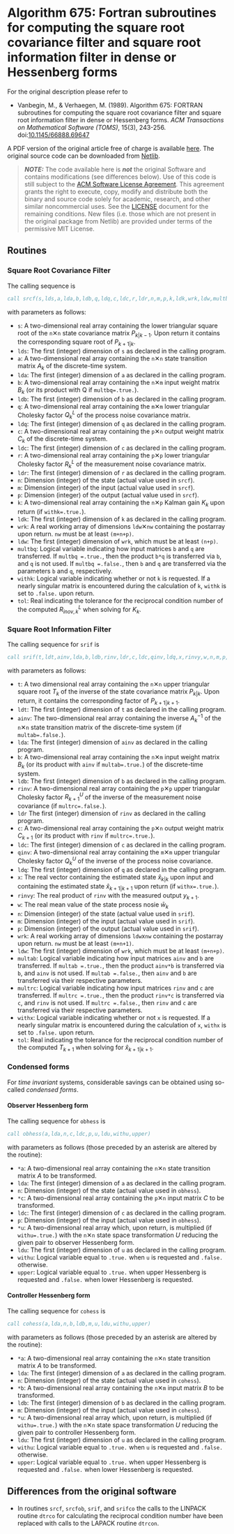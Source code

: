 # Algorithm 675: Fortran subroutines for computing the square root covariance filter and square root information filter in dense or Hessenberg forms

For the original description please refer to
* Vanbegin, M., & Verhaegen, M. (1989). Algorithm 675: FORTRAN subroutines for computing the square root covariance filter and square root information filter in dense or Hessenberg forms. _ACM Transactions on Mathematical Software (TOMS)_, 15(3), 243-256. doi:[10.1145/66888.69647](https://doi.org/10.1145/66888.69647)

A PDF version of the original article free of charge is available [here](https://dl.acm.org/doi/pdf/10.1145/66888.69647). The original source code can be downloaded from [Netlib](http://www.netlib.org/toms/).

> **_NOTE:_** The code available here is **_not_** the original Software and contains modifications (see differences below). Use of this code is still subject to the [ACM Software License Agreement](https://www.acm.org/publications/policies/software-copyright-notice). This agreement grants the right to execute, copy, modify and distribute both the binary and source code solely for academic, research, and other similar noncommercial uses. See the [LICENSE](./LICENSE) document for the remaining conditions. New files (i.e. those which are not present in the original package from Netlib) are provided under terms of the permissive MIT License.

## Routines

### Square Root Covariance Filter

The calling sequence is
```fortran
call srcf(s,lds,a,lda,b,ldb,q,ldq,c,ldc,r,ldr,n,m,p,k,ldk,wrk,ldw,multbq,withk,tol)
```
with parameters as follows:
* `s`: A two-dimensional real array containing the lower triangular square root of the `n`✕`n` state covariance matrix $P_{k|k-1}$. Upon return it contains the corresponding square root of $P_{k+1|k}$.
* `lds`: The first (integer) dimension of `s` as declared in the calling program.
* `a`: A two-dimensional real array containing the `n`✕`n` state transition matrix $A_k$ of the discrete-time system.
* `lda`: The first (integer) dimension of `a` as declared in the calling program.
* `b`: A two-dimensional real array containing the `n`✕`m` input weight matrix $B_k$ (or its product with Q if `multbq=.true.`).
* `ldb`: The first (integer) dimension of `b` as declared in the calling program.
* `q`: A two-dimensional real array containing the `m`✕`m` lower triangular Cholesky factor $Q_k^L$ of the process noise covariance matrix.
* `ldq`: The first (integer) dimension of `q` as declared in the calling program.
* `c`: A two-dimensional real array containing the `p`✕`n` output weight matrix $C_k$ of the discrete-time system.
* `ldc`: The first (integer) dimension of `c` as declared in the calling program.
* `r`: A two-dimensional real array containing the `p`✕`p` lower triangular Cholesky factor $R_k^L$ of the measurement noise covariance matrix.
* `ldr`: The first (integer) dimension of `r` as declared in the calling program.
* `n`: Dimension (integer) of the state (actual value used in `srcf`).
* `m`: Dimension (integer) of the input (actual value used in `srcf`).
* `p`: Dimension (integer) of the output (actual value used in `srcf`).
* `k`: A two-dimensional real array containing the `n`✕`p` Kalman gain $K_k$ upon return (if `withk=.true.`).
* `ldk`: The first (integer) dimension of `k` as declared in the calling program.
* `wrk`: A real working array of dimensions `ldw`✕`nw` containing the postarray upon return. `nw` must be at least `(m+n+p)`.
* `ldw`: The first (integer) dimension of `wrk`, which must be at least `(n+p)`.
* `multbq`: Logical variable indicating how input matrices `b` and `q` are transferred. If `multbq =.true.`, then the product `b*q` is transferred via `b`, and `q` is not used. If `multbq =.false.`, then `b` and `q` are transferred via the parameters `b` and `q`, respectively.
* `withk`: Logical variable indicating whether or not `k` is requested. If a nearly singular matrix is encountered during the calculation of `k`, `withk` is set to `.false.` upon return.
* `tol`: Real indicating the tolerance for the reciprocal condition number of the computed $R_{inov,k}^L$ when solving for $K_k$.

### Square Root Information Filter

The calling sequence for `srif` is

```fortran
call srif(t,ldt,ainv,lda,b,ldb,rinv,ldr,c,ldc,qinv,ldq,x,rinvy,w,n,m,p,wrk,ldw,multab,multrc,withx,tol)
```
with parameters as follows:
* `t`: A two dimensional real array containing the `n`✕`n` upper triangular square root $T_k$ of the inverse of the state covariance matrix $P_{k|k}$. Upon return, it contains the corresponding factor of $P_{k+1|k+1}$.
* `ldt`: The first (integer) dimension of `t` as declared in the calling program.
* `ainv`: The two-dimensional real array containing the inverse $A_k^{-1}$ of the `n`✕`n` state transition matrix of the discrete-time system (if `multab=.false.`).
* `lda`: The first (integer) dimension of `ainv` as declared in the calling program.
* `b`: A two-dimensional real array containing the `n`✕`m` input weight matrix $B_k$ (or its product with `ainv` if `multab=.true.`) of the discrete-time system.
* `ldb`: The first (integer) dimension of `b` as declared in the calling program.
* `rinv`: A two-dimensional real array containing the `p`✕`p` upper triangular Cholesky factor $R_{k+1}^U$ of the inverse of the measurement noise covariance (if `multrc=.false.`).
* `ldr` The first (integer) dimension of `rinv` as declared in the calling program.
* `c`: A two-dimensional real array containing the `p`✕`n` output weight matrix $C_{k+1}$ (or its product with `rinv` if `multrc=.true.`).
* `ldc`: The first (integer) dimension of `c` as declared in the calling program.
* `qinv`: A two-dimensional real array containing the `m`✕`m` upper triangular Cholesky factor $Q_{k}^U$ of the inverse of the process noise covariance.
* `ldq`: The first (integer) dimension of `q` as declared in the calling program.
* `x`: The real vector containing the estimated state $`\hat{x}_{k|k}`$ upon input and containing the estimated state $`\hat{x}_{k+1|k+1}`$ upon return (if `withx=.true.`). 
* `rinvy`: The real product of `rinv` with the measured output $y_{k+1}$.
* `w`: The real mean value of the state process nosie $\bar{w}_k$
* `n`: Dimension (integer) of the state (actual value used in `srif`).
* `m`: Dimension (integer) of the input (actual value used in `srif`).
* `p`: Dimension (integer) of the output (actual value used in `srif`).
* `wrk`: A real working array of dimensions `ldw`x`nw` containing the postarray upon return. `nw` must be at least `(m+n+1)`.
* `ldw`: The first (integer) dimension of `wrk`, which must be at least `(m+n+p)`.
* `multab`: Logical variable indicating how input matrices `ainv` and `b` are transferred. If `multab =.true.`, then the product `ainv*b` is transferred via `b`, and `ainv` is not used. If `multab =.false.`, then `ainv` and `b` are transferred via their respective parameters.
* `multrc`: Logical variable indicating how input matrices `rinv` and `c` are transferred. If `multrc =.true.`, then the product `rinv*c` is transferred via `c`, and `rinv` is not used. If `multrc =.false.`, then `rinv` and `c` are transferred via their respective parameters.
* `withx`: Logical variable indicating whether or not `x` is requested. If a nearly singular matrix is encountered during the calculation of `x`, `withx` is set to `.false.` upon return.
* `tol`: Real indicating the tolerance for the reciprocal condition number of the computed $T_{k+1}$ when solving for $`\hat{x}_{k+1|k+1}`$.

### Condensed forms

For _time invariant_ systems, considerable savings can be obtained using so-called _condensed forms_.

#### Observer Hessenberg form

The calling sequence for `obhess` is
```fortran
call obhess(a,lda,n,c,ldc,p,u,ldu,withu,upper)
```
with parameters as follows (those preceded by an asterisk are altered by the routine):

* `*a`: A two-dimensional real array containing the `n`✕`n` state transition matrix $A$ to be transformed.
* `lda`: The first (integer) dimension of `a` as declared in the calling program.
* `n`: Dimension (integer) of the state (actual value used in `obhess`).
* `*c`: A two-dimensional real array containing the `p`✕`n` input matrix $C$ to be transformed.
* `ldc`: The first (integer) dimension of `c` as declared in the calling program.
* `p`: Dimension (integer) of the input (actual value used in `obhess`).
* `*u`: A two-dimensional real array which, upon return, is multiplied (if `withu=.true.`) with the `n`✕`n` state space transformation $U$ reducing the given pair to observer Hessenberg form.
* `ldu`: The first (integer) dimension of `u` as declared in the calling program. 
* `withu`: Logical variable equal to `.true.` when `u` is requested and `.false.` otherwise.
* `upper`: Logical variable equal to `.true.` when upper Hessenberg is requested and `.false.` when lower Hessenberg is requested.


#### Controller Hessenberg form

The calling sequence for `cohess` is
```fortran
call cohess(a,lda,n,b,ldb,m,u,ldu,withu,upper)
```
with parameters as follows (those preceded by an asterisk are altered by the routine):

* `*a`: A two-dimensional real array containing the `n`✕`n` state transition matrix $A$ to be transformed.
* `lda`: The first (integer) dimension of `a` as declared in the calling program.
* `n`: Dimension (integer) of the state (actual value used in `cohess`).
* `*b`: A two-dimensional real array containing the `n`✕`m` input matrix $B$ to be transformed.
* `ldb`: The first (integer) dimension of `b` as declared in the calling program.
* `m`: Dimension (integer) of the input (actual value used in `cohess`).
* `*u`: A two-dimensional real array which, upon return, is multiplied (if `withu=.true.`) with the `n`✕`n` state space transformation $U$ reducing the given pair to controller Hessenberg form.
* `ldu`: The first (integer) dimension of `u` as declared in the calling program. 
* `withu`: Logical variable equal to `.true.` when `u` is requested and `.false.` otherwise.
* `upper`: Logical variable equal to `.true.` when upper Hessenberg is requested and `.false.` when lower Hessenberg is requested.


## Differences from the original software

* In routines `srcf`, `srcfob`, `srif`, and `srifco` the calls to the LINPACK routine `dtrco` for calculating the reciprocal condition number have been replaced with calls to the LAPACK routine `dtrcon`.